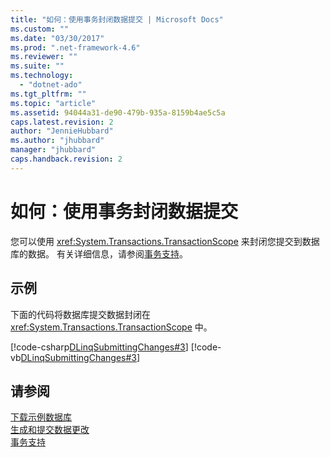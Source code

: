 ```yaml
---
title: "如何：使用事务封闭数据提交 | Microsoft Docs"
ms.custom: ""
ms.date: "03/30/2017"
ms.prod: ".net-framework-4.6"
ms.reviewer: ""
ms.suite: ""
ms.technology: 
  - "dotnet-ado"
ms.tgt_pltfrm: ""
ms.topic: "article"
ms.assetid: 94044a31-de90-479b-935a-8159b4ae5c5a
caps.latest.revision: 2
author: "JennieHubbard"
ms.author: "jhubbard"
manager: "jhubbard"
caps.handback.revision: 2
---
```

# 如何：使用事务封闭数据提交
您可以使用 <xref:System.Transactions.TransactionScope> 来封闭您提交到数据库的数据。  有关详细信息，请参阅[事务支持](../../../../../../docs/framework/data/adonet/sql/linq/transaction-support.md)。  
  
## 示例  
 下面的代码将数据库提交数据封闭在 <xref:System.Transactions.TransactionScope> 中。  
  
 [!code-csharp[DLinqSubmittingChanges#3](../../../../../../samples/snippets/csharp/VS_Snippets_Data/DLinqSubmittingChanges/cs/Program.cs#3)]
 [!code-vb[DLinqSubmittingChanges#3](../../../../../../samples/snippets/visualbasic/VS_Snippets_Data/DLinqSubmittingChanges/vb/Module1.vb#3)]  
  
## 请参阅  
 [下载示例数据库](../../../../../../docs/framework/data/adonet/sql/linq/downloading-sample-databases.md)   
 [生成和提交数据更改](../../../../../../docs/framework/data/adonet/sql/linq/making-and-submitting-data-changes.md)   
 [事务支持](../../../../../../docs/framework/data/adonet/sql/linq/transaction-support.md)